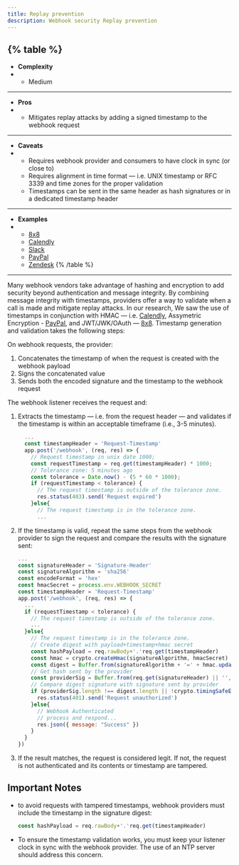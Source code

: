 ```yaml
---
title: Replay prevention
description: Webhook security Replay prevention 
--- 
```


{% table %}
---
* **Complexity**
* - Medium
---
* **Pros**
* - Mitigates replay attacks by adding a signed timestamp to the webhook request
---
* **Caveats**
* - Requires webhook provider and consumers to have clock in sync (or close to)
  - Requires alignment in time format — i.e. UNIX timestamp or RFC 3339 and time zones for the proper validation
  - Timestamps can be sent in the same header as hash signatures or in a dedicated timestamp header
---
* **Examples**
* - [8x8](https://developer.8x8.com/contactcenter/docs/verify-webhook-callbacks)
  - [Calendly](https://developer.calendly.com/api-docs/ZG9jOjM2MzE2MDM4-webhook-signatures)
  - [Slack](https://api.slack.com/authentication/verifying-requests-from-slack)
  - [PayPal](https://developer.paypal.com/api/rest/webhooks/#link-eventheadervalidation)
  - [Zendesk](https://developer.zendesk.com/documentation/event-connectors/webhooks/verifying/)
{% /table %}
---

Many webhook vendors take advantage of hashing and encryption to add security beyond authentication and message integrity. By combining message integrity with timestamps, providers offer a way to validate when a call is made and mitigate replay attacks. In our research, We saw the use of timestamps in conjunction with HMAC — i.e. [Calendly](https://developer.calendly.com/api-docs/ZG9jOjM2MzE2MDM4-webhook-signatures), Assymetric Encryption - [PayPal](https://developer.paypal.com/api/rest/webhooks/#link-eventheadervalidation), and JWT/JWK/OAuth — [8x8](https://developer.8x8.com/contactcenter/docs/verify-webhook-callbacks). Timestamp generation and validation takes the following steps:

On webhook requests, the provider:

1. Concatenates the timestamp of when the request is created with the webhook payload
1. Signs the concatenated value
1. Sends both the encoded signature and the timestamp to the webhook request

The webhook listener receives the request and:

1. Extracts the timestamp — i.e. from the request header — and validates if the timestamp is within an acceptable timeframe (i.e., 3-5 minutes).

    ```js
      ...
      const timestampHeader = 'Request-Timestamp'
      app.post('/webhook', (req, res) => {
        // Request timestamp in unix date 1000;
        const requestTimestamp = req.get(timestampHeader) * 1000;
        // Tolerance zone: 5 minutes ago
        const tolerance = Date.now() - (5 * 60 * 1000);
        if (requestTimestamp < tolerance) {
          // The request timestamp is outside of the tolerance zone.
          res.status(403).send('Request expired')
        }else{
          // The request timestamp is in the tolerance zone.
          ...
    ```

1. If the timestamp is valid, repeat the same steps from the webhook provider to sign the request and compare the results with the signature sent:

    ```js
    ...
    const signatureHeader = 'Signature-Header'
    const signatureAlgorithm = 'sha256'
    const encodeFormat = 'hex'
    const hmacSecret = process.env.WEBHOOK_SECRET
    const timestampHeader = 'Request-Timestamp'
    app.post('/webhook', (req, res) => {
      ...
      if (requestTimestamp < tolerance) {
        // The request timestamp is outside of the tolerance zone.
        ...
      }else{
        // The request timestamp is in the tolerance zone.
        // Create digest with payload+timestamp+hmac secret
        const hashPayload = req.rawBody+'.'req.get(timestampHeader)
        const hmac = crypto.createHmac(signatureAlgorithm, hmacSecret)
        const digest = Buffer.from(signatureAlgorithm + '=' + hmac.update(hashPayload).digest(encodeFormat), 'utf8')
        // Get hash sent by the provider
        const providerSig = Buffer.from(req.get(signatureHeader) || '', 'utf8')
        // Compare digest signature with signature sent by provider
        if (providerSig.length !== digest.length || !crypto.timingSafeEqual(digest, providerSig)) {
          res.status(401).send('Request unauthorized')
        }else{
          // Webhook Authenticated 
          // process and respond...
          res.json({ message: "Success" })
        }
      }
    })
    ```

1. If the result matches, the request is considered legit. If not, the request is not authenticated and its contents or timestamp are tampered.

## Important Notes

- to avoid requests with tampered timestamps, webhook providers must include the timestamp in the signature digest:

  ```js
  const hashPayload = req.rawBody+'.'req.get(timestampHeader)
  ```

- To ensure the timestamp validation works, you must keep your listener clock in sync with the webhook provider. The use of an NTP server should address this concern.